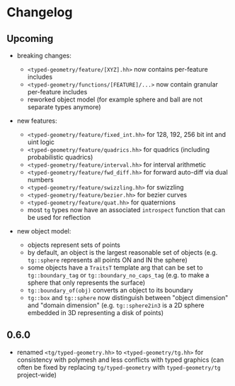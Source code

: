 # Changelog


## Upcoming

* breaking changes:

    * `<typed-geometry/feature/[XYZ].hh>` now contains per-feature includes
    * `<typed-geometry/functions/[FEATURE]/...>` now contain granular per-feature includes
    * reworked object model (for example sphere and ball are not separate types anymore)


* new features:

    * `<typed-geometry/feature/fixed_int.hh>` for 128, 192, 256 bit int and uint logic
    * `<typed-geometry/feature/quadrics.hh>` for quadrics (including probabilistic quadrics)
    * `<typed-geometry/feature/interval.hh>` for interval arithmetic
    * `<typed-geometry/feature/fwd_diff.hh>` for forward auto-diff via dual numbers
    * `<typed-geometry/feature/swizzling.hh>` for swizzling
    * `<typed-geometry/feature/bezier.hh>` for bezier curves
    * `<typed-geometry/feature/quat.hh>` for quaternions
    * most `tg` types now have an associated `introspect` function that can be used for reflection


* new object model:

    * objects represent sets of points
    * by default, an object is the largest reasonable set of objects (e.g. `tg::sphere` represents all points ON and IN the sphere)
    * some objects have a `TraitsT` template arg that can be set to `tg::boundary_tag` or `tg::boundary_no_caps_tag` (e.g. to make a sphere that only represents the surface)
    * `tg::boundary_of(obj)` converts an object to its boundary
    * `tg::box` and `tg::sphere` now distinguish between "object dimension" and "domain dimension" (e.g. `tg::sphere2in3` is a 2D sphere embedded in 3D representing a disk of points)


## 0.6.0

* renamed `<tg/typed-geometry.hh>` to `<typed-geometry/tg.hh>` for consistency with polymesh and less conflicts with typed graphics (can often be fixed by replacing `tg/typed-geometry` with `typed-geometry/tg` project-wide)